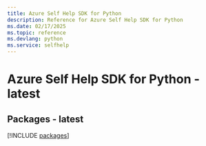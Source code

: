 ```yaml
---
title: Azure Self Help SDK for Python
description: Reference for Azure Self Help SDK for Python
ms.date: 02/17/2025
ms.topic: reference
ms.devlang: python
ms.service: selfhelp
---
```

# Azure Self Help SDK for Python - latest
## Packages - latest
[!INCLUDE [packages](self-help-index.md)]